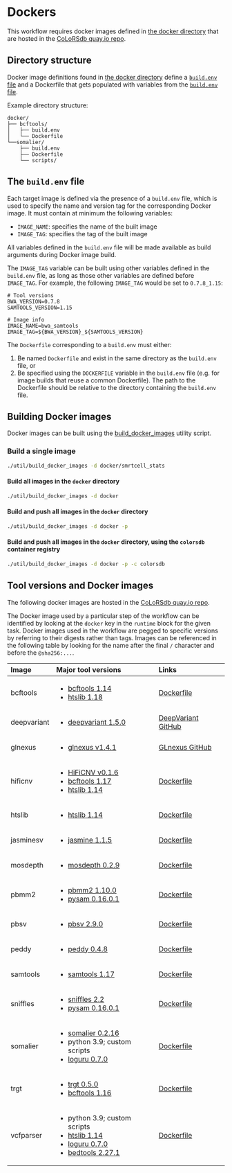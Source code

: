 # Dockers

This workflow requires docker images defined in [the docker directory](docker) that are hosted in the [CoLoRSdb quay.io repo](https://quay.io/colorsdb).

## Directory structure

Docker image definitions found in [the docker directory](docker) define a [`build.env` file](#the-buildenv-file) and a Dockerfile that gets populated with variables from the [`build.env` file](#the-buildenv-file).

Example directory structure:
```
docker/
├── bcftools/
│   ├── build.env
│   └── Dockerfile
└──somalier/
    ├── build.env
    ├── Dockerfile
    └── scripts/

```

## The `build.env` file

Each target image is defined via the presence of a `build.env` file, which is used to specify the name and version tag for the corresponding Docker image. It must contain at minimum the following variables:

- `IMAGE_NAME`: specifies the name of the built image
- `IMAGE_TAG`: specifies the tag of the built image

All variables defined in the `build.env` file will be made available as build arguments during Docker image build.

The `IMAGE_TAG` variable can be built using other variables defined in the `build.env` file, as long as those other variables are defined before `IMAGE_TAG`. For example, the following `IMAGE_TAG` would be set to `0.7.8_1.15`:

```
# Tool versions
BWA_VERSION=0.7.8
SAMTOOLS_VERSION=1.15

# Image info
IMAGE_NAME=bwa_samtools
IMAGE_TAG=${BWA_VERSION}_${SAMTOOLS_VERSION}
```

The `Dockerfile` corresponding to a `build.env` must either:
1. Be named `Dockerfile` and exist in the same directory as the `build.env` file, or
2. Be specified using the `DOCKERFILE` variable in the `build.env` file (e.g. for image builds that reuse a common Dockerfile). The path to the Dockerfile should be relative to the directory containing the `build.env` file.

## Building Docker images

Docker images can be built using the [build_docker_images](util/build_docker_images) utility script.


### Build a single image

```bash
./util/build_docker_images -d docker/smrtcell_stats
```

#### Build all images in the `docker` directory

```bash
./util/build_docker_images -d docker
```

#### Build and push all images in the `docker` directory

```bash
./util/build_docker_images -d docker -p
```

#### Build and push all images in the `docker` directory, using the `colorsdb` container registry

```bash
./util/build_docker_images -d docker -p -c colorsdb
```

## Tool versions and Docker images

The following docker images are hosted in the [CoLoRSdb quay.io repo](https://quay.io/colorsdb).

The Docker image used by a particular step of the workflow can be identified by looking at the `docker` key in the `runtime` block for the given task. Docker images used in the workflow are pegged to specific versions by referring to their digests rather than tags. Images can be referenced in the following table by looking for the name after the final `/` character and before the `@sha256:...`.

| Image | Major tool versions | Links |
| :- | :- | :- |
| bcftools | <ul><li>[bcftools 1.14](https://github.com/samtools/bcftools/releases/tag/1.14)</li><li>[htslib 1.18](https://github.com/samtools/htslib/releases/tag/1.18)</li></ul> | [Dockerfile](docker/bcftools) |
| deepvariant | <ul><li>[deepvariant 1.5.0](https://github.com/google/deepvariant/releases/tag/v1.5.0)</li></ul> | [DeepVariant GitHub](https://github.com/google/deepvariant) |
| glnexus | <ul><li>[glnexus v1.4.1](https://github.com/dnanexus-rnd/GLnexus/releases/tag/v1.4.1)</li></ul> | [GLnexus GitHub](https://github.com/dnanexus-rnd/GLnexus) |
| hificnv | <ul><li>[HiFiCNV v0.1.6](https://github.com/PacificBiosciences/HiFiCNV/releases/tag/v0.1.6)</li><li>[bcftools 1.17](https://github.com/samtools/bcftools/releases/tag/1.17)</li><li>[htslib 1.14](https://github.com/samtools/htslib/releases/tag/1.14)</li></ul> | [Dockerfile](docker/hificnv) |
| htslib | <ul><li>[htslib 1.14](https://github.com/samtools/htslib/releases/tag/1.14)</li></ul> | [Dockerfile](docker/htslib) |
| jasminesv | <ul><li>[jasmine 1.1.5](https://github.com/mkirsche/Jasmine/releases/tag/v1.1.5)</li></ul> | [Dockerfile](docker/jasminesv) |
| mosdepth | <ul><li>[mosdepth 0.2.9](https://github.com/brentp/mosdepth/releases/tag/v0.2.9)</li></ul> | [Dockerfile](docker/mosdepth) |
| pbmm2 | <ul><li>[pbmm2 1.10.0](https://github.com/PacificBiosciences/pbmm2/releases/tag/v1.10.0)</li><li>[pysam 0.16.0.1](https://github.com/pysam-developers/pysam/releases/tag/v0.16.0.1)</li></ul> | [Dockerfile](docker/pbmm2) |
| pbsv | <ul><li>[pbsv 2.9.0](https://github.com/PacificBiosciences/pbsv/releases/tag/v2.9.0)</li></ul> | [Dockerfile](docker/pbsv) |
| peddy | <ul><li>[peddy 0.4.8](https://github.com/brentp/peddy/releases/tag/v0.4.8)</li> | [Dockerfile](docker/peddy)
| samtools | <ul><li>[samtools 1.17](https://github.com/samtools/samtools/releases/tag/1.17)</li></ul> | [Dockerfile](docker/samtools) |
| sniffles | <ul><li>[sniffles 2.2](https://github.com/fritzsedlazeck/Sniffles/releases/tag/v2.2)</li><li>[pysam 0.16.0.1](https://github.com/pysam-developers/pysam/releases/tag/v0.16.0.1)</li></ul> | [Dockerfile](docker/sniffles)
| somalier | <ul><li>[somalier 0.2.16](https://github.com/brentp/somalier/releases/tag/v0.2.16)</li><li>python 3.9; custom scripts</li><li>[loguru 0.7.0](https://github.com/Delgan/loguru/releases/tag/0.7.0)</li></ul> | [Dockerfile](docker/somalier)
| trgt | <ul><li>[trgt 0.5.0](https://github.com/PacificBiosciences/trgt/releases/tag/v0.5.0)</li><li>[bcftools 1.16](https://github.com/samtools/bcftools/releases/tag/1.16)</li></ul> | [Dockerfile](docker/trgt) |
| vcfparser | <ul><li>python 3.9; custom scripts</li><li>[htslib 1.14](https://github.com/samtools/htslib/releases/tag/1.14)</li><li>[loguru 0.7.0](https://github.com/Delgan/loguru/releases/tag/0.7.0)</li><li>[bedtools 2.27.1](https://github.com/arq5x/bedtools2/releases/tag/v2.27.1)</li></ul> | [Dockerfile](docker/vcfparser) |
